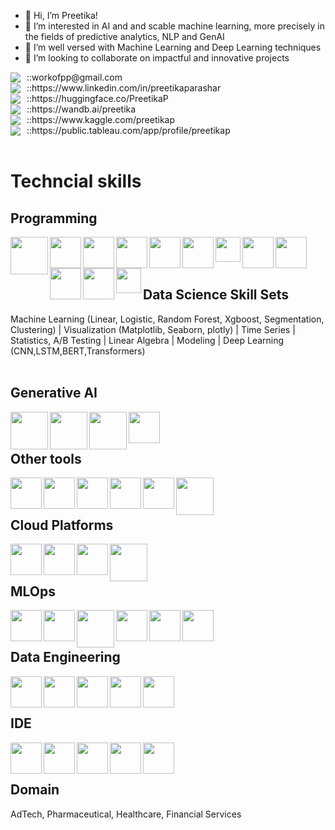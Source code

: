 - 👋 Hi, I’m Preetika!
- 👀 I’m interested in AI and and scable machine learning, more precisely in the fields of predictive analytics, NLP and GenAI
- 🌱 I’m well versed with Machine Learning and Deep Learning techniques
- 💞️ I’m looking to collaborate on impactful and innovative projects

<div style="display: flex; align-items: center;">
  <img src="https://img.shields.io/badge/Email-grey" style="margin-right: 5px;" />
  <span style="margin-left: 5px;">::</span> <!-- Hand emoji -->
  <span>workofpp@gmail.com</span>
</div>

<div style="display: flex; align-items: center;">
  <img src="https://img.shields.io/badge/Linkedin-grey" style="margin-right: 5px;" />
  <span style="margin-left: 5px;">::</span> <!-- Hand emoji -->
  <span>https://www.linkedin.com/in/preetikaparashar</span>
</div>

<div style="display: flex; align-items: center;">
  <img src="https://img.shields.io/badge/HuggingFace-grey" style="margin-right: 5px;" />
  <span style="margin-left: 5px;">::</span> <!-- Hand emoji -->
  <span>https://huggingface.co/PreetikaP</span>
</div>

<div style="display: flex; align-items: center;">
  <img src="https://img.shields.io/badge/Weights_&_Biases-grey" style="margin-right: 5px;" />
  <span style="margin-left: 5px;">::</span> <!-- Hand emoji -->
  <span>https://wandb.ai/preetika</span>
</div>

<div style="display: flex; align-items: center;">
  <img src="https://img.shields.io/badge/Kaggle-grey" style="margin-right: 5px;" />
  <span style="margin-left: 5px;">::</span> <!-- Hand emoji -->
  <span>https://www.kaggle.com/preetikap</span>
</div>

<div style="display: flex; align-items: center;">
  <img src="https://img.shields.io/badge/Tableau-grey" style="margin-right: 5px;" />
  <span style="margin-left: 5px;">::</span> <!-- Hand emoji -->
  <span>https://public.tableau.com/app/profile/preetikap</span>
</div>
<!---
WorkOfPP/WorkOfPP is a ✨ special ✨ repository because its `README.md` (this file) appears on your GitHub profile.
You can click the Preview link to take a look at your changes.
--->


<br>
<h1>Techncial skills</h1>
<h2>Programming</h2>
<img align="left" src="https://img.shields.io/badge/PySpark-black?logo=apachespark" width="60" height="60" />
<img align="left" src="https://img.shields.io/badge/-black?logo=python" width="50" height="50" />
<img align="left" src="https://img.shields.io/badge/-black?logo=pandas" width="50" height="50" />
<img align="left" src="https://img.shields.io/badge/-black?logo=numpy" width="50" height="50" />
<img align="left" src="https://img.shields.io/badge/-black?logo=scikitlearn" width="50" height="50" />
<img align="left" src="https://img.shields.io/badge/-black?logo=r" width="50" height="50" />
<img align="left" src="https://img.shields.io/badge/SAS-black" width="40" height="40" />
<img align="left" src="https://img.shields.io/badge/-black?logo=mysql" width="50" height="50" />
<img align="left" src="https://img.shields.io/badge/-black?logo=apachehive" width="50" height="50" />
<img align="left" src="https://img.shields.io/badge/-black?logo=pytorch" width="50" height="50" />
<img align="left" src="https://img.shields.io/badge/-black?logo=keras" width="50" height="50" />
<img align="left" src="https://img.shields.io/badge/-black?logo=tensorflow" width="40" height="40" />
<br>

<br>
<br>
<h2>Data Science Skill Sets</h2>
Machine Learning (Linear, Logistic, Random Forest, Xgboost, Segmentation, Clustering) | Visualization (Matplotlib, Seaborn, plotly) | Time Series | Statistics, A/B Testing | Linear Algebra | Modeling | Deep Learning (CNN,LSTM,BERT,Transformers)
<br>

<br>
<h2>Generative AI</h2>
<img align="left" src="https://img.shields.io/badge/BioGPT-black" width="60" height="60" />
<img align="left" src="https://img.shields.io/badge/Mistral-black" width="60" height="60" />
<img align="left" src="https://img.shields.io/badge/MedAlpaca-black" width="60" height="60" />
<img align="left" src="https://img.shields.io/badge/-black?logo=openai" width="50" height="50" />
<br>

<br>
<h2>Other tools</h2>
<img align="left" src="https://img.shields.io/badge/-black?logo=tableau" width="50" height="50" />
<img align="left" src="https://img.shields.io/badge/-black?logo=alteryx" width="50" height="50" />
<img align="left" src="https://img.shields.io/badge/-black?logo=microsoftexcel" width="50" height="50" />
<img align="left" src="https://img.shields.io/badge/-black?logo=linux" width="50" height="50" />
<img align="left" src="https://img.shields.io/badge/-black?logo=git" width="50" height="50" />
<img align="left" src="https://img.shields.io/badge/Streamlit-black?logo=streamlit" width="60" height="60" />
<br>

<br>
<h2>Cloud Platforms</h2>
<img align="left" src="https://img.shields.io/badge/-black?logo=amazons3" width="50" height="50" />
<img align="left" src="https://img.shields.io/badge/-black?logo=amazonec2" width="50" height="50" />
<img align="left" src="https://img.shields.io/badge/-black?logo=googlecloud" width="50" height="50" />
<img align="left" src="https://img.shields.io/badge/Amazon%20SageMaker-black" width="60" height="60" />
<br>

<br>
<h2>MLOps</h2>
<img align="left" src="https://img.shields.io/badge/-black?logo=github" width="50" height="50" />
<img align="left" src="https://img.shields.io/badge/-black?logo=dvc" width="50" height="50" />
<img align="left" src="https://img.shields.io/badge/lakeFS-black" width="60" height="60" />
<img align="left" src="https://img.shields.io/badge/-black?logo=apacheairflow" width="50" height="50" />
<img align="left" src="https://img.shields.io/badge/-black?logo=mlflow" width="50" height="50" />
<img align="left" src="https://img.shields.io/badge/-black?logo=docker" width="50" height="50" />
<br>

<br>
<h2>Data Engineering</h2>
<img align="left" src="https://img.shields.io/badge/-black?logo=googlebigquery" width="50" height="50" />
<img align="left" src="https://img.shields.io/badge/-black?logo=amazonredshift" width="50" height="50" />
<img align="left" src="https://img.shields.io/badge/-black?logo=postgresql" width="50" height="50" />
<img align="left" src="https://img.shields.io/badge/-black?logo=mongodb" width="50" height="50" />
<img align="left" src="https://img.shields.io/badge/-black?logo=neo4j" width="50" height="50" />
<br>

<br>
<h2>IDE</h2>
<img align="left" src="https://img.shields.io/badge/-black?logo=rstudio" width="50" height="50" />
<img align="left" src="https://img.shields.io/badge/-black?logo=anaconda" width="50" height="50" />
<img align="left" src="https://img.shields.io/badge/-black?logo=googlecolab" width="50" height="50" />
<img align="left" src="https://img.shields.io/badge/-black?logo=kaggle" width="50" height="50" />
<img align="left" src="https://img.shields.io/badge/-black?logo=jupyter" width="50" height="50" />
<br>

<br>
<h2>Domain</h2>
AdTech, Pharmaceutical, Healthcare, Financial Services
<br>
